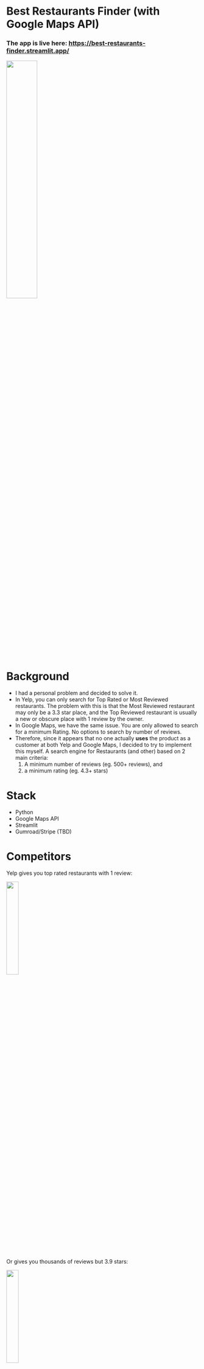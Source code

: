 # Best Restaurants Finder (with Google Maps API)

### The app is live here: https://best-restaurants-finder.streamlit.app/

<img src="https://github.com/LifeGains/best_restaurants_finder_google_maps_api/assets/68449363/98c1f484-453b-40a2-afc0-25843ea3d91e" width="40%" height="40%">

# Background
- I had a personal problem and decided to solve it.
- In Yelp, you can only search for Top Rated or Most Reviewed restaurants. The problem with this is that the Most Reviewed restaurant may only be a 3.3 star place, and the Top Reviewed restaurant is usually a new or obscure place with 1 review by the owner.
- In Google Maps, we have the same issue. You are only allowed to search for a minimum Rating. No options to search by number of reviews.
- Therefore, since it appears that no one actually **uses** the product as a customer at both Yelp and Google Maps, I decided to try to implement this myself. A search engine for Restaurants (and other) based on 2 main criteria:
    1. A minimum number of reviews (eg. 500+ reviews), and
    2. a minimum rating (eg. 4.3+ stars)

# Stack

- Python
- Google Maps API
- Streamlit
- Gumroad/Stripe (TBD)

# Competitors

Yelp gives you top rated restaurants with 1 review:

<img src="https://github.com/LifeGains/best_restaurants_finder_google_maps_api/assets/68449363/a0584c26-8e29-4a4f-875d-8be500d21e0b" width="25%" height="25%">

Or gives you thousands of reviews but 3.9 stars:

<img src="https://github.com/LifeGains/best_restaurants_finder_google_maps_api/assets/68449363/d5cd71ac-ab71-45ca-917e-65c7d19f30d9" width="25%" height="25%">

Google Maps gives you results in a random order:

<img src="https://github.com/LifeGains/best_restaurants_finder_google_maps_api/assets/68449363/983976f7-8e9e-42da-a325-9c137e4e2ea1" width="25%" height="25%">

# Major Blockers

- Google Maps API can only return 60 results max. Eg. If I want to search Asian restaurants in San Jose, it will only return a max of 60 results. There is no way to return more unless you hypernarrow the constraints, but that is not what the user (me) ideally wants. No one by default when in a mood to try a new restaurant trying to search in a 2 mile radius.
- Yelp API can only also return 50 results max. 
- Until these can be resolved, maybe by scraping the internet, theres no way to accurately rank all restaurants by city.

# To Do Next

- Figure out how to limit results to only a certain city. Eg. Korean food in Milpitas only
- Change filter to apply before outputting results so you get 60 filtered results, as opposed to 60 total results and then filter it down to meet the criteria.
- Redo Gmaps extract from places() function
- Create master "score" that is some weighted combination of `n_rating` * `n_reviews`. Find some way to translate 4.1, 4.5, 4.7 into S, A, B, C, D, F tier.
    - Based on market research, seems like theres an exponential decay for n reviews.
    - For example, 1000 reviews = 3000 reviews. However, 500 reviews > 100 reviews.
- Remove extraneous columns
- Make the name column be hyperlinked with the permalink.
    - https://docs.streamlit.io/library/api-reference/data/st.column_config/st.column_config.linkcolumn
    - Blocked: https://github.com/streamlit/streamlit/issues/6787
- Drop down autofiller multiselect for city
- Add "Is Open Now" filter
- Add "Is Operational" filter (not perma or temporarily closed)
- **Hard** Add "Is Chain" filter. Eg. Gyu-Kaku Japanese BBQ has 4.4 stars, 2k+ reviews in every major US metropolitan city. Not what you're trying to go for when you're finding good new spots.
- **Plot the top 10 results on a Gmaps Embed**
- Rearrange dataframe column order depending on if its a mobile device (bring Gmaps link to the 3rd col) or not
    - Blocked: https://github.com/streamlit/streamlit/issues/708
- Figure out how to extract/display the photos in the photos column?
- More exact error handling - what in the filter criteria caused the API to not be able to retrieve any data?
- Fully understand what radius parameter does. 
    - Option to expand/reduce radius within City. After you understand it, then add it in. 
    - Eg. Pleasant Hill query returns Hayward results.
- Option to specify state so that the city is not confused with another state (eg. Paris, France vs. Paris, Texas) 
- Column for n miles away from current location.
- Given current location, permalink that gets directions to that place.
- Column for n minutes away including current traffic data from Google Maps.
- Any unstructured data (image of restaurant, embedded Google Maps snapshot)
- Column for current wait time at the restaurant.
- Column for make a reservation now (eg. with Resy)
- Non-urgent - current limitation is only 60 results from Google Maps API. Find a way to expand this past 60 results.